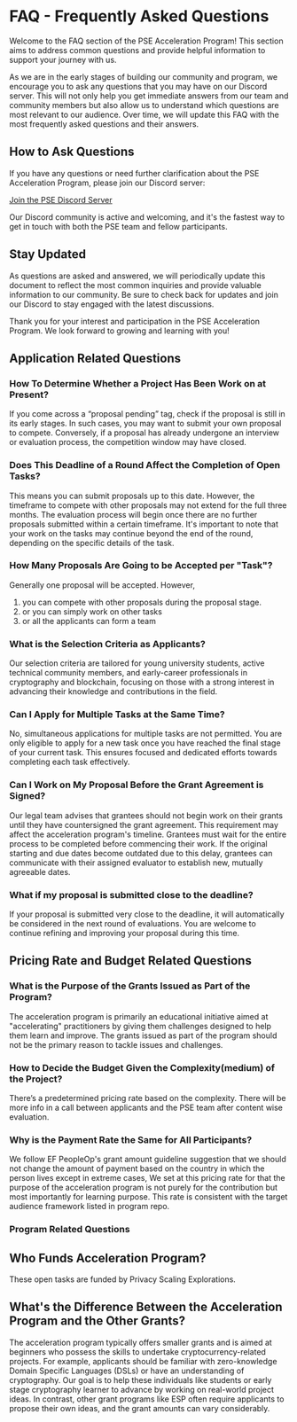 # FAQ - Frequently Asked Questions

Welcome to the FAQ section of the PSE Acceleration Program! This section aims to address common questions and provide helpful information to support your journey with us. 

As we are in the early stages of building our community and program, we encourage you to ask any questions that you may have on our Discord server. This will not only help you get immediate answers from our team and community members but also allow us to understand which questions are most relevant to our audience. Over time, we will update this FAQ with the most frequently asked questions and their answers.

## How to Ask Questions

If you have any questions or need further clarification about the PSE Acceleration Program, please join our Discord server:

[Join the PSE Discord Server](https://discord.gg/pse)

Our Discord community is active and welcoming, and it's the fastest way to get in touch with both the PSE team and fellow participants.


## Stay Updated

As questions are asked and answered, we will periodically update this document to reflect the most common inquiries and provide valuable information to our community. Be sure to check back for updates and join our Discord to stay engaged with the latest discussions.

Thank you for your interest and participation in the PSE Acceleration Program. We look forward to growing and learning with you!

## Application Related Questions

### How To Determine Whether a Project Has Been Work on at Present?

If you come across a “proposal pending” tag, check if the proposal is still in its early stages. In such cases, you may want to submit your own proposal to compete.
Conversely, if a proposal has already undergone an interview or evaluation process, the competition window may have closed.

### Does This Deadline of a Round Affect the Completion of Open Tasks?

This means you can submit proposals up to this date. However, the timeframe to compete with other proposals may not extend for the full three months. The evaluation process will begin once there are no further proposals submitted within a certain timeframe. It's important to note that your work on the tasks may continue beyond the end of the round, depending on the specific details of the task.

### How Many Proposals Are Going to be Accepted per "Task"?

Generally one proposal will be accepted. However,
1. you can compete with other proposals during the proposal stage.
2. or you can simply work on other tasks
3. or all the applicants can form a team

### What is the Selection Criteria as Applicants?

Our selection criteria are tailored for young university students, active technical community members, and early-career professionals in cryptography and blockchain, focusing on those with a strong interest in advancing their knowledge and contributions in the field.

### Can I Apply for Multiple Tasks at the Same Time?

No, simultaneous applications for multiple tasks are not permitted. You are only eligible to apply for a new task once you have reached the final stage of your current task. This ensures focused and dedicated efforts towards completing each task effectively.

### Can I Work on My Proposal Before the Grant Agreement is Signed?

Our legal team advises that grantees should not begin work on their grants until they have countersigned the grant agreement. This requirement may affect the acceleration program's timeline. Grantees must wait for the entire process to be completed before commencing their work. If the original starting and due dates become outdated due to this delay, grantees can communicate with their assigned evaluator to establish new, mutually agreeable dates.

### What if my proposal is submitted close to the deadline?
If your proposal is submitted very close to the deadline, it will automatically be considered in the next round of evaluations. You are welcome to continue refining and improving your proposal during this time.

## Pricing Rate and Budget Related Questions

### What is the Purpose of the Grants Issued as Part of the Program?

The acceleration program is primarily an educational initiative aimed at "accelerating" practitioners by giving them challenges designed to help them learn and improve. The grants issued as part of the program should not be the primary reason to tackle issues and challenges.

### How to Decide the Budget Given the Complexity(medium) of the Project?

There’s a predetermined pricing rate based on the complexity. There will be more info in a call between applicants and the PSE team after content wise evaluation.

### Why is the Payment Rate the Same for All Participants?

We follow EF PeopleOp's grant amount guideline suggestion that we should not change the amount of payment based on the country in which the person lives except in extreme cases, We set at this pricing rate for that the purpose of the acceleration program is not purely for the contribution but most importantly for learning purpose. This rate is consistent with the target audience framework listed in program repo.

### Program Related Questions

## Who Funds Acceleration Program?

These open tasks are funded by Privacy Scaling Explorations. 

## What's the Difference Between the Acceleration Program and the Other Grants?

The acceleration program typically offers smaller grants and is aimed at beginners who possess the skills to undertake cryptocurrency-related projects. For example, applicants should be familiar with zero-knowledge Domain Specific Languages (DSLs) or have an understanding of cryptography. Our goal is to help these individuals like students or early stage cryptography learner to advance by working on real-world project ideas.
In contrast, other grant programs like ESP often require applicants to propose their own ideas, and the grant amounts can vary considerably.